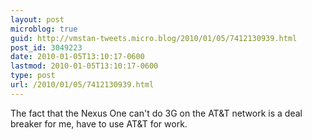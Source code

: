 ```yaml
---
layout: post
microblog: true
guid: http://vmstan-tweets.micro.blog/2010/01/05/7412130939.html
post_id: 3049223
date: 2010-01-05T13:10:17-0600
lastmod: 2010-01-05T13:10:17-0600
type: post
url: /2010/01/05/7412130939.html
---
```

The fact that the Nexus One can't do 3G on the AT&T network is a deal breaker for me, have to use AT&T for work.

